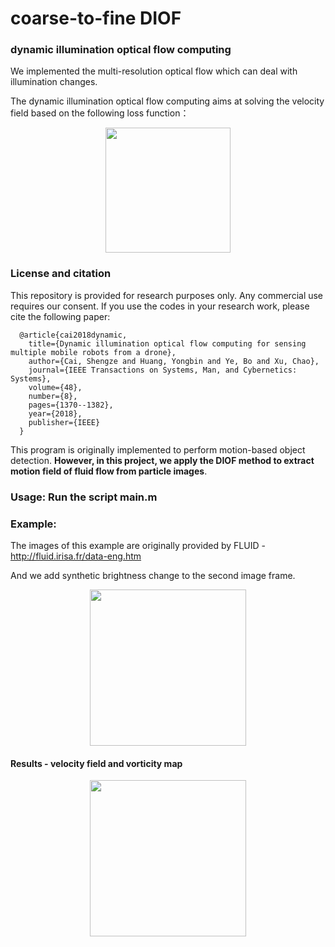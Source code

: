 # coarse-to-fine DIOF

### dynamic illumination optical flow computing


We implemented the multi-resolution optical flow which can deal with illumination changes.

The dynamic illumination optical flow computing aims at solving the velocity field based on the following loss function：

<div align=center><img height="200" src="https://github.com/shengzesnail/coarse_to_fine_DIOF/blob/master/data/DIOFloss.PNG"/></div>

      

### License and citation

This repository is provided for research purposes only. Any commercial use requires our consent. If you use the codes in your research work, please cite the following paper: 
  
      @article{cai2018dynamic,
        title={Dynamic illumination optical flow computing for sensing multiple mobile robots from a drone},
        author={Cai, Shengze and Huang, Yongbin and Ye, Bo and Xu, Chao},
        journal={IEEE Transactions on Systems, Man, and Cybernetics: Systems},
        volume={48},
        number={8},
        pages={1370--1382},
        year={2018},
        publisher={IEEE}
      }
  
This program is originally implemented to perform motion-based object detection. **However, in this project, we apply the DIOF method to extract motion field of fluid flow from particle images**.



### Usage:  Run the script main.m  
  
### Example:

The images of this example are originally provided by FLUID - http://fluid.irisa.fr/data-eng.htm  

And we add synthetic brightness change to the second image frame.

<div align=center><img height="250" src="https://github.com/shengzesnail/coarse_to_fine_DIOF/blob/master/data/image.png"/></div>


#### Results - velocity field and vorticity map

<div align=center><img height="250" src="https://github.com/shengzesnail/coarse_to_fine_DIOF/blob/master/data/uvs.png"/></div>


